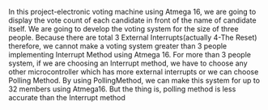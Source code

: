 In this project-electronic voting machine using Atmega 16, we are going to display the vote count of each candidate in front of the name of candidate itself. We are going to develop the voting system for the size of three people. Because there are total 3 External Interrupts(actually 4-The Reset) therefore, we cannot make a voting system greater than 3 people implementing Interrupt Method using Atmega 16. For more than 3 people system, if we are choosing an Interrupt method, we have to choose any other microcontroller which has more external interrupts or we can choose Polling Method. By using PollingMethod, we can make this system for up to 32 members using Atmega16. But the thing is, polling method is less accurate than the Interrupt method
